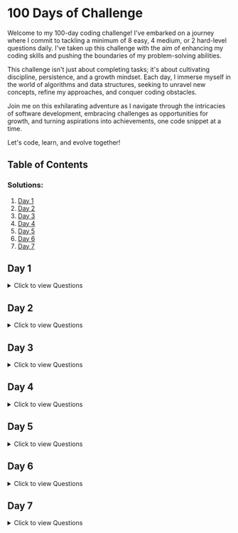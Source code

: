 # 100 Days of Challenge

Welcome to my 100-day coding challenge! I've embarked on a journey where I commit to tackling a minimum of 8 easy, 4 medium, or 2 hard-level questions daily. I've taken up this challenge with the aim of enhancing my coding skills and pushing the boundaries of my problem-solving abilities.

This challenge isn't just about completing tasks; it's about cultivating discipline, persistence, and a growth mindset. Each day, I immerse myself in the world of algorithms and data structures, seeking to unravel new concepts, refine my approaches, and conquer coding obstacles.

Join me on this exhilarating adventure as I navigate through the intricacies of software development, embracing challenges as opportunities for growth, and turning aspirations into achievements, one code snippet at a time.

Let's code, learn, and evolve together!

## Table of Contents
### Solutions:
1. [Day 1](https://github.com/bugremover/100-days-of-challenge/tree/main/Day1)
2. [Day 2](https://github.com/bugremover/100-days-of-challenge/tree/main/Day2)
3. [Day 3](https://github.com/bugremover/100-days-of-challenge/tree/main/Day3)
4. [Day 4](https://github.com/bugremover/100-days-of-challenge/tree/main/Day4)
5. [Day 5](https://github.com/bugremover/100-days-of-challenge/tree/main/Day5)
6. [Day 6](https://github.com/bugremover/100-days-of-challenge/tree/main/Day6)
7. [Day 7](https://github.com/bugremover/100-days-of-challenge/tree/main/Day7)


## Day 1

<details>
  <summary>Click to view Questions</summary>

### Questions Solved:

1. [Question Name 1](https://leetcode.com/problems/graph-connectivity-with-threshold/submissions/1195848492/) - Graph connectivity (Hard)
2. [Question Name 2](https://leetcode.com/problems/clone-graph/description/) - Clone graph (Medium)
3. [Question Name 3](https://leetcode.com/problems/is-graph-bipartite/) - Is Graph Bipartite (Medium)

</details>

## Day 2

<details>
  <summary>Click to view Questions</summary>

### Questions Solved:

1. [Question Name 1](https://leetcode.com/problems/regular-expression-matching/) - Regular Expression Matching (Hard)
2. [Question Name 2](https://leetcode.com/problems/longest-palindromic-substring/description/) - Longest Palindromic Substring (Medium)
3. [Question Name 3](https://leetcode.com/problems/median-of-two-sorted-arrays/) - Median of Two sorted Arrays (Hard)

</details>

## Day 3

<details>
  <summary>Click to view Questions</summary>

### Questions Solved:

1. [Question Name 1](https://leetcode.com/problems/greatest-common-divisor-traversal/description/?envType=daily-question&envId=2024-03-08) - Greatest Commom Divisor Traversal (Hard)
2. [Question Name 2](https://leetcode.com/problems/find-all-people-with-secret/description/?envType=daily-question&envId=2024-03-08) - Find all people with secert (Hard)


</details>

## Day 4

<details>
  <summary>Click to view Questions</summary>

### Questions Solved:

1. [Question Name 1](https://leetcode.com/problems/3sum/description/) -3Sum (Medium)
2. [Question Name 2](https://leetcode.com/problems/4sum/) - 4Sum (Hard)
3. [Question Name 2](https://leetcode.com/problems/integer-to-roman/) - Integer to Roman (Medium)
4. [Question Name 2](https://leetcode.com/problems/letter-combinations-of-a-phone-number/) - Letter combinations of a phone number (Medium)

</details>

## Day 5

<details>
  <summary>Click to view Questions</summary>

### Questions Solved:

1. [Question Name 1](https://leetcode.com/problems/longest-valid-parentheses/) - Longest Valid Parentheses (Hard)
2. [Question Name 2](https://leetcode.com/problems/trapping-rain-water/) - Trapping Rain Water (Hard)


</details>

## Day 6

<details>
  <summary>Click to view Questions</summary>

### Questions Solved:

1. [Question Name 1](https://leetcode.com/problems/bus-routes/description/?envType=daily-question&envId=2024-03-11) - Bus Route (Hard)
2. [Question Name 2](https://leetcode.com/problems/constrained-subsequence-sum/?envType=daily-question&envId=2024-03-11) - Constrained Subsequence Sum (Hard)
3. [Question Name 3](https://leetcode.com/problems/custom-sort-string/description/?envType=daily-question&envId=2024-03-11) - Custom Sort String (Medium)

</details>

## Day 7

<details>
  <summary>Click to view Questions</summary>

### Questions Solved:

1. [Question Name 1](https://leetcode.com/problems/remove-zero-sum-consecutive-nodes-from-linked-list/?envType=daily-question&envId=2024-03-12) - Remove zero sum consecutive nodes from linked list (Medium)
2. [Question Name 2](https://leetcode.com/problems/first-missing-positive/description/) - First Missing Positive (Hard)
3. [Question Name 3](https://leetcode.com/problems/substring-with-concatenation-of-all-words/description/) - Substring With Concatenation of all words (Hard)

</details>
